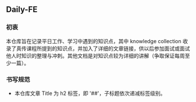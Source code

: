## Daily-FE

### 初衷
本仓库旨在记录平日工作、学习中遇到的知识点，其中 knowledge collection 收录了真传课程所提到的知识点，并加入了详细的文章链接，供以后参加面试或面试他人时知识的整理与冲刺。其他文档是对知识点较为详细的讲解（争取保证每周至少一篇）。

### 书写规范

* 本仓库文章 Title 为 h2 标签，即 '##'，子标题依次递减标签级别。
